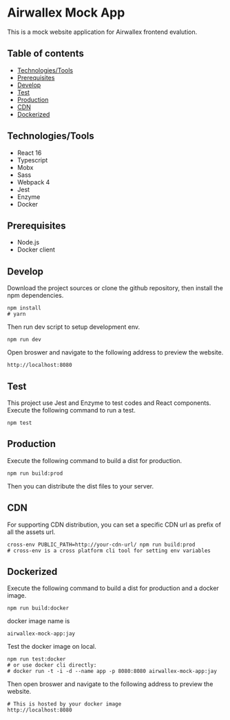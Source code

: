 # Airwallex Mock App
This is a mock website application for Airwallex frontend evalution.

## Table of contents
  * [Technologies/Tools](#technologies/tools)
  * [Prerequisites](#prerequisites)
  * [Develop](#develop)
  * [Test](#test)
  * [Production](#production)
  * [CDN](#cdn)
  * [Dockerized](#dockerized)

## Technologies/Tools
* React 16
* Typescript
* Mobx
* Sass
* Webpack 4
* Jest
* Enzyme
* Docker

## Prerequisites
* Node.js
* Docker client


## Develop
Download the project sources or clone the github repository, then install the npm dependencies.
```console
npm install
# yarn
```

Then run dev script to setup development env.
```console
npm run dev
```

Open broswer and navigate to the following address to preview the website.
```
http://localhost:8080
```

## Test
This project use Jest and Enzyme to test codes and React components.
Execute the following command to run a test.
```console
npm test
```

## Production
Execute the following command to build a dist for production.
```console
npm run build:prod
```

Then you can distribute the dist files to your server.

## CDN
For supporting CDN distribution, you can set a specific CDN url as prefix of all the assets url.
```console
cross-env PUBLIC_PATH=http://your-cdn-url/ npm run build:prod
# cross-env is a cross platform cli tool for setting env variables
```

## Dockerized
Execute the following command to build a dist for production and a docker image.
```console
npm run build:docker
```

docker image name is 
```
airwallex-mock-app:jay
```

Test the docker image on local.
```console
npm run test:docker
# or use docker cli directly:
# docker run -t -i -d --name app -p 8080:8080 airwallex-mock-app:jay
```

Then open broswer and navigate to the following address to preview the website.
```
# This is hosted by your docker image
http://localhost:8080
```

